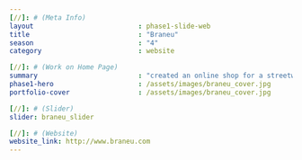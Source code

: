 ```yaml
---
[//]: # (Meta Info)
layout                          : phase1-slide-web
title 					        : "Braneu"
season				            : "4"
category						: website

[//]: # (Work on Home Page)
summary                         : "created an online shop for a streetwear brand"
phase1-hero                     : /assets/images/braneu_cover.jpg
portfolio-cover					: /assets/images/braneu_cover.jpg

[//]: # (Slider)
slider: braneu_slider

[//]: # (Website)
website_link: http://www.braneu.com
---
```

